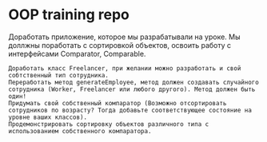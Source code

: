 # OOP training repo
Доработать приложение, которое мы разрабатывали на уроке. Мы доллжны поработать с сортировкой объектов, освоить работу с интерфейсами Comparator, Comparable.

    Доработать класс Freelancer, при желании можно разработать и свой собтственный тип сотрудника.
    Переработать метод generateEmployee, метод должен создавать случайного сотрудника (Worker, Freelancer или любого другого). Метод должен быть один!
    Придумать свой собственный компаратор (Возможно отсортировать сотрудников по возрасту? Тогда добавьте соответствующее состояние на уровне ваших классов).
    Продемонстрировать сортировку объектов различного типа с использованием собственного компаратора.

